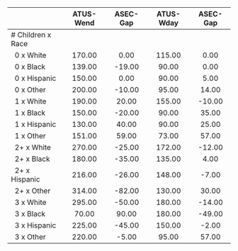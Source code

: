 
|                      |    ATUS-Wend |     ASEC-Gap |    ATUS-Wday |     ASEC-Gap |
| -------------------- | :----------: | :----------: | :----------: | :----------: |
| # Children x Race    |              |              |              |              |
| &nbsp;&nbsp;0 x White |       170.00 |         0.00 |       115.00 |         0.00 |
| &nbsp;&nbsp;0 x Black |       139.00 |       -19.00 |        90.00 |         0.00 |
| &nbsp;&nbsp;0 x Hispanic |       150.00 |         0.00 |        90.00 |         5.00 |
| &nbsp;&nbsp;0 x Other |       200.00 |       -10.00 |        95.00 |        14.00 |
| &nbsp;&nbsp;1 x White |       190.00 |        20.00 |       155.00 |       -10.00 |
| &nbsp;&nbsp;1 x Black |       150.00 |       -20.00 |        90.00 |        35.00 |
| &nbsp;&nbsp;1 x Hispanic |       130.00 |        40.00 |        90.00 |        25.00 |
| &nbsp;&nbsp;1 x Other |       151.00 |        59.00 |        73.00 |        57.00 |
| &nbsp;&nbsp;2+ x White |       270.00 |       -25.00 |       172.00 |       -12.00 |
| &nbsp;&nbsp;2+ x Black |       180.00 |       -35.00 |       135.00 |         4.00 |
| &nbsp;&nbsp;2+ x Hispanic |       216.00 |       -26.00 |       148.00 |        -7.00 |
| &nbsp;&nbsp;2+ x Other |       314.00 |       -82.00 |       130.00 |        30.00 |
| &nbsp;&nbsp;3 x White |       295.00 |       -50.00 |       180.00 |       -14.00 |
| &nbsp;&nbsp;3 x Black |        70.00 |        90.00 |       180.00 |       -49.00 |
| &nbsp;&nbsp;3 x Hispanic |       225.00 |       -45.00 |       150.00 |        -2.00 |
| &nbsp;&nbsp;3 x Other |       220.00 |        -5.00 |        95.00 |        57.00 |

